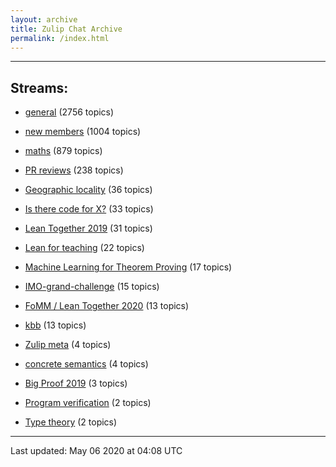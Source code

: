 ```yaml
---
layout: archive
title: Zulip Chat Archive
permalink: /index.html
---
```


---

## Streams:

* [general](stream/113488-general/index.html) (2756 topics)

* [new members](stream/113489-new-members/index.html) (1004 topics)

* [maths](stream/116395-maths/index.html) (879 topics)

* [PR reviews](stream/144837-PR-reviews/index.html) (238 topics)

* [Geographic locality](stream/224796-Geographic-locality/index.html) (36 topics)

* [Is there code for X?](stream/217875-Is-there-code-for-X%3F/index.html) (33 topics)

* [Lean Together 2019](stream/179818-Lean-Together-2019/index.html) (31 topics)

* [Lean for teaching](stream/187764-Lean-for-teaching/index.html) (22 topics)

* [Machine Learning for Theorem Proving](stream/219941-Machine-Learning-for-Theorem-Proving/index.html) (17 topics)

* [IMO-grand-challenge](stream/208328-IMO-grand-challenge/index.html) (15 topics)

* [FoMM / Lean Together 2020](stream/218272-FoMM-/-Lean-Together-2020/index.html) (13 topics)

* [kbb](stream/141825-kbb/index.html) (13 topics)

* [Zulip meta](stream/236604-Zulip-meta/index.html) (4 topics)

* [concrete semantics](stream/187724-concrete-semantics/index.html) (4 topics)

* [Big Proof 2019](stream/198800-Big-Proof-2019/index.html) (3 topics)

* [Program verification](stream/236449-Program-verification/index.html) (2 topics)

* [Type theory](stream/236446-Type-theory/index.html) (2 topics)

<hr><p>Last updated: May 06 2020 at 04:08 UTC</p>